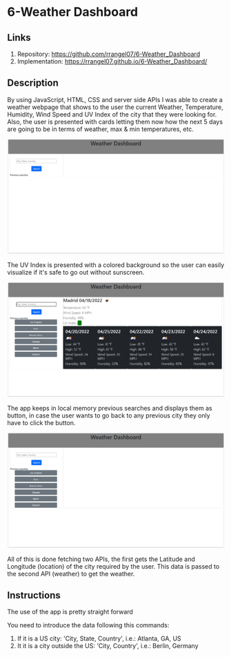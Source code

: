# 6-Weather Dashboard
## Links
1. Repository: https://github.com/rrangel07/6-Weather_Dashboard
2. Implementation: https://rrangel07.github.io/6-Weather_Dashboard/

## Description

By using JavaScript, HTML, CSS and server side APIs I was able to create a weather webpage that shows to the user the current Weather, Temperature, Humidity, Wind Speed and UV Index of the city that they were looking for. Also, the user is presented with cards letting them now how the next 5 days are going to be in terms of weather, max & min temperatures, etc.

![First Screen of the App](./assets/images/First%20Page.PNG)

The UV Index is presented with a colored background so the user can easily visualize if it's safe to go out without sunscreen.

![App Showing Results](./assets/images/Showing%20Results.PNG)

The app keeps in local memory previous searches and displays them as button, in case the user wants to go back to any previous city they only have to click the button.

![Reloaded Page Showing Previous Searches as Buttons](./assets/images/Reloaded%20Page%20Showing%20Previous%20Searches%20as%20Buttons.PNG)

All of this is done fetching two APIs, the first gets the Latitude and Longitude (location) of the city required by the user. This data is passed to the second API (weather) to get the weather.

## Instructions

The use of the app is pretty straight forward

You need to introduce the data following this commands:

1. If it is a US city:
    'City, State, Country', i.e.: Atlanta, GA, US
2. It it is a city outside the US:
    'City, Country', i.e.: Berlin, Germany
